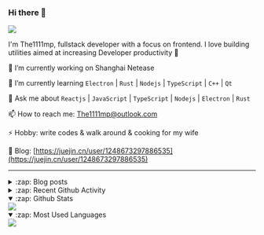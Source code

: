 ### Hi there 👋

![](https://komarev.com/ghpvc/?username=1111mp&color=green)

I'm The1111mp, fullstack developer with a focus on frontend. I love building utilities aimed at increasing Developer productivity 🙌

🔭 I’m currently working on Shanghai Netease

🌱 I’m currently learning `Electron` | `Rust` | `Nodejs` | `TypeScript` | `C++` | `Qt`

💬 Ask me about `Reactjs` | `JavaScript` | `TypeScript` | `Nodejs` | `Electron` | `Rust`

📫 How to reach me: <a href="mailto:The1111mp@outlook.com">The1111mp@outlook.com</a>

⚡ Hobby: write codes & walk around & cooking for my wife

📖 Blog: [https://juejin.cn/user/1248673297886535](https://juejin.cn/user/1248673297886535)

***

<details>
  <summary>:zap: Blog posts</summary>

  - [这里有从零开始构建现代化前端UI组件库所需要的一切](https://juejin.cn/post/7324011329883045915)
  - [使用 nvm-desktop 轻松安装和管理多个 node 版本](https://juejin.cn/post/7267791228872179727)
  - [Electron 中集成 SQLite3 数据库的最佳实践](https://juejin.cn/post/7202807471881306172)
  - [从0开发IM，单聊群聊在线离线消息以及消息的已读未读功能](https://juejin.cn/post/7202583557751865401)
  - [Electron（网页）中实现接近微信消息发送体验的消息输入框及界面](https://juejin.cn/post/7252505446396575781)
  - [Qt中基于QWebEngineView和QWebChannel实现与web的交互](https://juejin.cn/post/7238423148555501629)
</details>

<details>
  <summary>:zap: Recent Github Activity</summary>

  <!--START_SECTION:activity-->
1. 🗣 Commented on [#112](https://github.com/1111mp/nvm-desktop/issues/112#issuecomment-2345751356) in [1111mp/nvm-desktop](https://github.com/1111mp/nvm-desktop)
2. 🗣 Commented on [#112](https://github.com/1111mp/nvm-desktop/issues/112#issuecomment-2345681639) in [1111mp/nvm-desktop](https://github.com/1111mp/nvm-desktop)
3. 🗣 Commented on [#112](https://github.com/1111mp/nvm-desktop/issues/112#issuecomment-2345505258) in [1111mp/nvm-desktop](https://github.com/1111mp/nvm-desktop)
4. 🗣 Commented on [#112](https://github.com/1111mp/nvm-desktop/issues/112#issuecomment-2345399667) in [1111mp/nvm-desktop](https://github.com/1111mp/nvm-desktop)
5. 🗣 Commented on [#112](https://github.com/1111mp/nvm-desktop/issues/112#issuecomment-2345392307) in [1111mp/nvm-desktop](https://github.com/1111mp/nvm-desktop)
6. 🗣 Commented on [#112](https://github.com/1111mp/nvm-desktop/issues/112#issuecomment-2345235635) in [1111mp/nvm-desktop](https://github.com/1111mp/nvm-desktop)
7. 🗣 Commented on [#23](https://github.com/1111mp/nvm-desktop/issues/23#issuecomment-2345212357) in [1111mp/nvm-desktop](https://github.com/1111mp/nvm-desktop)
8. 🗣 Commented on [#112](https://github.com/1111mp/nvm-desktop/issues/112#issuecomment-2345208791) in [1111mp/nvm-desktop](https://github.com/1111mp/nvm-desktop)
9. 🗣 Commented on [#112](https://github.com/1111mp/nvm-desktop/issues/112#issuecomment-2345205811) in [1111mp/nvm-desktop](https://github.com/1111mp/nvm-desktop)
10. 🗣 Commented on [#23](https://github.com/1111mp/nvm-desktop/issues/23#issuecomment-2345197240) in [1111mp/nvm-desktop](https://github.com/1111mp/nvm-desktop)
  <!--END_SECTION:activity-->
</details>

<details open>
  <summary>:zap: Github Stats</summary>

  <img align="center" src="https://github-readme-stats-sigma-five.vercel.app/api?username=1111mp&show_icons=true&hide_border=true&theme=gruvbox" />
</details>

<details open>
  <summary>:zap: Most Used Languages</summary>

  <img align="center" src="https://github-readme-stats-sigma-five.vercel.app/api/top-langs/?username=1111mp&layout=compact&show_icons=true&hide_border=true&theme=gruvbox" />
</details>


<!--
**1111mp/1111mp** is a ✨ _special_ ✨ repository because its `README.md` (this file) appears on your GitHub profile.

Here are some ideas to get you started:

- 🔭 I’m currently working on ...
- 🌱 I’m currently learning ...
- 👯 I’m looking to collaborate on ...
- 🤔 I’m looking for help with ...
- 💬 Ask me about ...
- 📫 How to reach me: ...
- 😄 Pronouns: ...
- ⚡ Fun fact: ...
-->
